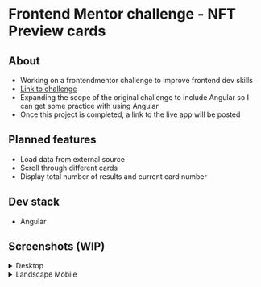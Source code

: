 # Frontend Mentor challenge - NFT Preview cards

## About
- Working on a frontendmentor challenge to improve frontend dev skills
- [Link to challenge](https://www.frontendmentor.io/challenges/nft-preview-card-component-SbdUL_w0U)
- Expanding the scope of the original challenge to include Angular so I can get some practice with using Angular
- Once this project is completed, a link to the live app will be posted

## Planned features
- Load data from external source
- Scroll through different cards
- Display total number of results and current card number

## Dev stack
- Angular

## Screenshots (WIP)
<details><summary>Desktop</summary>

  ![image](https://user-images.githubusercontent.com/14286113/162258829-f32984c3-2e1f-48c3-9783-7a7573cce886.png)

</details>

<details><summary>Landscape Mobile</summary>
  
  ![image](https://user-images.githubusercontent.com/14286113/162258936-d71f150c-12af-434f-9068-c2c0044eb068.png)
</details>
